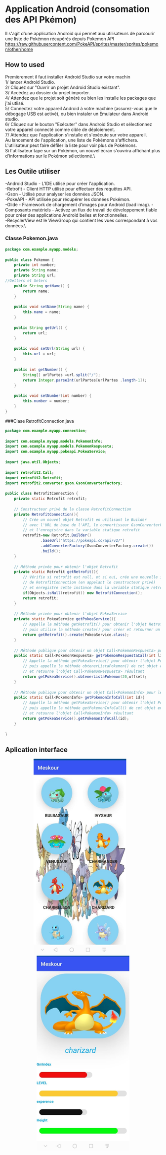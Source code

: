 # Application  Android  (consomation des API Pkémon)
Il s'agit d'une application Android qui permet aux utilisateurs de parcourir une liste de Pokémon récupérés depuis Pokemon API
https://raw.githubusercontent.com/PokeAPI/sprites/master/sprites/pokemon/other/home

## How to used
Premièrement il faut installer Android Studio sur votre  machin\
1/ lancer Android Studio.\
2/ Cliquez sur "Ouvrir un projet Android Studio existant".\
3/ Accédez au dossier du projet importer.\
4/ Attendez que le projet soit généré ou bien les  installe les packages que j'ai utlisé.\
5/ Connectez votre appareil Android à votre machine (assurez-vous que le débogage USB est activé), ou bien instaler un  Emulateur  dans Android studio.\
6/ Cliquez sur le bouton "Exécuter" dans Android Studio et sélectionnez votre appareil connecté comme cible de déploiement.\
7/ Attendez que l'application s'installe et s'exécute sur votre appareil.\
     Au lancement de l'application, une liste de Pokémons s'affichera. L'utilisateur peut faire défiler la liste pour voir plus de Pokémons.\
Si l'utilisateur tape sur un Pokémon, un nouvel écran s'ouvrira affichant plus d'informations sur le Pokémon sélectionné.\

## Les Outile utiliser

-Android Studio - L'IDE utilisé pour créer l'application.\
-Retrofit - Client HTTP utilisé pour effectuer des requêtes API.\
-Gson - Utilisé pour analyser les données JSON.\
-PokeAPI - API utilisée pour récupérer les données Pokémon.\
-Glide - Framework de chargement d'images pour Android (load imag).
-Composants matériels - Activez un flux de travail de développement fiable pour créer des applications Android belles et fonctionnelles.\
-RecyclerView est le ViewGroup qui contient les vues correspondant à vos données.\
### Classe Pokemon.java
```java
package com.example.myapp.models;

public class Pokemon {
    private int number;
    private String name;
    private String url;
//Getters et Seters
    public String getName() {
        return name;
    }

    public void setName(String name) {
        this.name = name;
    }

    public String getUrl() {
        return url;
    }

    public void setUrl(String url) {
        this.url = url;
    }

    public int getNumber() {
        String[] urlPartes =url.split("/");
        return Integer.parseInt(urlPartes[urlPartes .length-1]);
    }

    public void setNumber(int number) {
        this.number = number;
    }
}
```
###Clase RetrofitConnection.java
```java 
package com.example.myapp.connection;

import com.example.myapp.models.PokemonInfo;
import com.example.myapp.models.PokemonRespuesta;
import com.example.myapp.pokeapi.PokeaService;

import java.util.Objects;

import retrofit2.Call;
import retrofit2.Retrofit;
import retrofit2.converter.gson.GsonConverterFactory;

public class RetrofitConnection {
    private static Retrofit retrofit;

    // Constructeur privé de la classe RetrofitConnection
    private RetrofitConnection(){
        // Crée un nouvel objet Retrofit en utilisant le Builder
        // avec l'URL de base de l'API, le convertisseur GsonConverterFactory
        // et l'enregistre dans la variable statique retrofit
        retrofit=new Retrofit.Builder()
                .baseUrl("https://pokeapi.co/api/v2/")
                .addConverterFactory(GsonConverterFactory.create())
                .build();
    }

    // Méthode privée pour obtenir l'objet Retrofit
    private static Retrofit getRetrofit(){
        // Vérifie si retrofit est null, et si oui, crée une nouvelle instance
        // de RetrofitConnection (en appelant le constructeur privé)
        // et enregistre cette instance dans la variable statique retrofit
        if(Objects.isNull(retrofit)) new RetrofitConnection();
        return retrofit;
    }

    // Méthode privée pour obtenir l'objet PokeaService
    private static PokeaService getPokeaService(){
        // Appelle la méthode getRetrofit() pour obtenir l'objet Retrofit,
        // puis utilise la méthode create() pour créer et retourner un objet PokeaService
        return getRetrofit().create(PokeaService.class);
    }

    // Méthode publique pour obtenir un objet Call<PokemonRespuesta> pour la liste des pokémons
    public static Call<PokemonRespuesta> getPokemonRespuestaCall(int limit, int offset){
        // Appelle la méthode getPokeaService() pour obtenir l'objet PokeaService,
        // puis appelle la méthode obtenerListaPokemon() de cet objet en passant les paramètres limit et offset,
        // et retourne l'objet Call<PokemonRespuesta> résultant
        return getPokeaService().obtenerListaPokemon(20,offset);
    }

    // Méthode publique pour obtenir un objet Call<PokemonInfo> pour les informations d'un pokémon
    public static Call<PokemonInfo> getPokemonInfoCall(int id){
        // Appelle la méthode getPokeaService() pour obtenir l'objet PokeaService,
        // puis appelle la méthode getPokemonInfoCall() de cet objet en passant le paramètre id,
        // et retourne l'objet Call<PokemonInfo> résultant
        return getPokeaService().getPokemonInfoCall(id);
    }

}
```

## Aplication interface

<div align="center"> 
  <img src="screenshoots/1.jpeg" width="300"> 
     &nbsp;&nbsp;&nbsp;&nbsp;
  <img src="screenshoots/2.jpeg" width="300">  
</div> 










